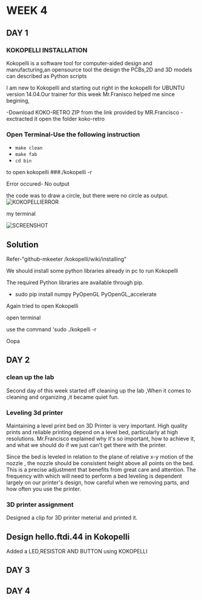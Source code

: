 # WEEK 4

## DAY 1

### KOKOPELLI INSTALLATION

Kokopelli is a software tool for computer-aided design and manufacturing,an opensource tool the design the PCBs,2D and 3D models can described as Python scripts

I am new to Kokopelli and starting out right in the kokopelli for UBUNTU version 14.04.Our trainer for this week Mr.Franisco helped me since begining,
 
-Download KOKO-RETRO ZIP from the link provided by MR.Francisco
-exctracted  it
open the folder koko-retro
### Open Terminal-Use the following instruction

* `make clean`
* `make fab`
* `cd bin`

to open  kokopelli 
###./kokopelli -r 

Error occured- No output

the code  was to draw a circle, but there were no circle as output.
![KOKOPELLIERROR](image/error.png)

my terminal

![SCREENSHOT](image/PC1.png)

## Solution

Refer-"github-mkeeter /kokopelli/wiki/installing"

We should install some python libraries already in pc to run Kokopelli
 
The required Python libraries are available through pip.

* sudo pip install numpy PyOpenGL PyOpenGL_accelerate

Again tried to open Kokopelli 

open terminal 


use the command 'sudo ./kokpelli -r

Oopa









## DAY 2
### clean up the lab
Second day of this week started off cleaning up the lab ,When it comes to cleaning and organizing ,it became quiet fun.




### Leveling 3d printer

Maintaining a level print bed on 3D Printer is very important.  High quality prints and reliable printing depend on a level bed, particularly at high resolutions. Mr.Francisco explained why it's so important, how to achieve it, and what we should do  if we just can't get there with the printer.

Since the bed is leveled in relation to the plane of relative x-y motion of the nozzle , the nozzle should be consistent height above all points on the bed. This is a precise adjustment that benefits from great care and attention. The frequency with which will need to perform a bed leveling is dependent largely on our printer's design, how careful when we removing parts, and how often you use the printer.




### 3D printer assignment

Designed a clip for 3D printer meterial and printed it.

## Design hello.ftdi.44 in Kokopelli
Added a LED,RESISTOR AND BUTTON using KOKOPELLI


## DAY 3
## DAY 4



